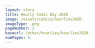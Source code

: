 ```yaml
---
layout: story
title: Hourly Comic Day 2020
image: /assets/comics/hourlies2020-
imageType: .png
pageNumber: 1
baseurl: /other/hourlies/hourlies2020-
numPages: 5
---
```

